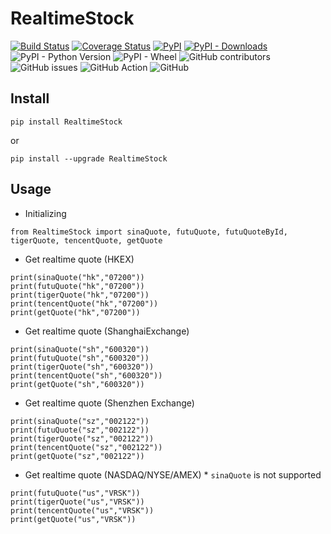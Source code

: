 # RealtimeStock

[![Build Status](https://travis-ci.com/Iceloof/RealtimeStock.svg)](https://travis-ci.com/Iceloof/RealtimeStock)
[![Coverage Status](https://coveralls.io/repos/github/Iceloof/RealtimeStock/badge.svg)](https://coveralls.io/github/Iceloof/RealtimeStock)
[![PyPI](https://img.shields.io/pypi/v/RealtimeStock)](https://pypi.org/project/RealtimeStock/)
[![PyPI - Downloads](https://img.shields.io/pypi/dm/RealtimeStock)](https://pypistats.org/packages/realtimestock)
![PyPI - Python Version](https://img.shields.io/pypi/pyversions/RealtimeStock)
![PyPI - Wheel](https://img.shields.io/pypi/wheel/RealtimeStock)
![GitHub contributors](https://img.shields.io/github/contributors/Iceloof/RealtimeStock)
![GitHub issues](https://img.shields.io/github/issues-raw/Iceloof/RealtimeStock)
![GitHub Action](https://github.com/Iceloof/RealtimeStock/workflows/GitHub%20Action/badge.svg)
![GitHub](https://img.shields.io/github/license/Iceloof/RealtimeStock)

## Install
```
pip install RealtimeStock
```
or
```
pip install --upgrade RealtimeStock
```

## Usage
- Initializing
```
from RealtimeStock import sinaQuote, futuQuote, futuQuoteById, tigerQuote, tencentQuote, getQuote
```

- Get realtime quote (HKEX)
```
print(sinaQuote("hk","07200"))
print(futuQuote("hk","07200"))
print(tigerQuote("hk","07200"))
print(tencentQuote("hk","07200"))
print(getQuote("hk","07200"))
```

- Get realtime quote (ShanghaiExchange)
```
print(sinaQuote("sh","600320"))
print(futuQuote("sh","600320"))
print(tigerQuote("sh","600320"))
print(tencentQuote("sh","600320"))
print(getQuote("sh","600320"))
```

- Get realtime quote (Shenzhen Exchange)
```
print(sinaQuote("sz","002122"))
print(futuQuote("sz","002122"))
print(tigerQuote("sz","002122"))
print(tencentQuote("sz","002122"))
print(getQuote("sz","002122"))
```

- Get realtime quote (NASDAQ/NYSE/AMEX) * `sinaQuote` is not supported
```
print(futuQuote("us","VRSK"))
print(tigerQuote("us","VRSK"))
print(tencentQuote("us","VRSK"))
print(getQuote("us","VRSK"))
```
